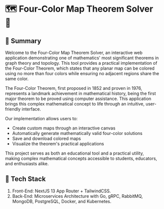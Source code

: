 # 🗺️ Four-Color Map Theorem Solver 🎨

## 🌟 Summary

Welcome to the Four-Color Map Theorem Solver, an interactive web application demonstrating one of mathematics' most significant theorems in graph theory and topology. This tool provides a practical implementation of the Four-Color Theorem, which states that any planar map can be colored using no more than four colors while ensuring no adjacent regions share the same color.

The Four-Color Theorem, first proposed in 1852 and proven in 1976, represents a landmark achievement in mathematical history, being the first major theorem to be proved using computer assistance. This application brings this complex mathematical concept to life through an intuitive, user-friendly interface.

Our implementation allows users to:
- Create custom maps through an interactive canvas
- Automatically generate mathematically valid four-color solutions
- Save and download colored maps
- Visualize the theorem's practical applications

This project serves as both an educational tool and a practical utility, making complex mathematical concepts accessible to students, educators, and enthusiasts alike.

## 🚀 Tech Stack

1. Front-End: NextJS 13 App Router + TailwindCSS.
2. Back-End: Microservices Architecture with Go, gRPC, RabbitMQ, MongoDB, PostgreSQL, Docker, and Kubernetes.

